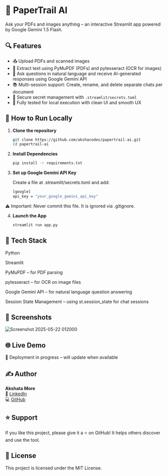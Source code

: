 # 📄 PaperTrail AI

Ask your PDFs and images anything – an interactive Streamlit app powered by Google Gemini 1.5 Flash.

## 🔍 Features

- 📤 Upload PDFs and scanned images
- 🧠 Extract text using PyMuPDF (PDFs) and pytesseract (OCR for images)
- 💬 Ask questions in natural language and receive AI-generated responses using Google Gemini API
- 📚 Multi-session support: Create, rename, and delete separate chats per document
- 🔐 Secure secret management with `.streamlit/secrets.toml`
- 🧪 Fully tested for local execution with clean UI and smooth UX

## 🚀 How to Run Locally

1. **Clone the repository**
   ```bash
   git clone https://github.com/akshacodes/papertrail-ai.git
   cd papertrail-ai
   
2. **Install Dependencies**
   ```bash
   pip install -r requirements.txt

3. **Set up Google Gemini API Key**
   
   Create a file at .streamlit/secrets.toml and add:
     ```bash
   [google]
   api_key = "your_google_gemini_api_key"

 ⚠️ Important: Never commit this file. It is ignored via .gitignore.
 
   
4. **Launch the App**
   ```bash
   streamlit run app.py

## 🧠 Tech Stack
Python

Streamlit

PyMuPDF – for PDF parsing

pytesseract – for OCR on image files

Google Gemini API – for natural language question answering

Session State Management – using st.session_state for chat sessions

## 📸 Screenshots
![Screenshot 2025-05-22 012000](https://github.com/user-attachments/assets/613dc623-4b2f-4ebc-a170-3a5ba7a3b086)

## 🌐 Live Demo
🚧 Deployment in progress – will update when available

## ✍️ Author
**Akshata More**  
🔗 [LinkedIn](https://www.linkedin.com/in/akshata-p-more)  
💻 [GitHub](https://github.com/akshacodes)

## ⭐️ Support
If you like this project, please give it a ⭐ on GitHub!
It helps others discover and use the tool.

## 📜 License
This project is licensed under the MIT License.

   
